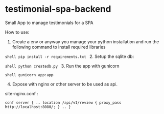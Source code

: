 # testimonial-spa-backend
Small App to manage testimonials for a SPA

How to use:

1. Create a env or anyway you manage your python installation and run the following command to install required libraries

`shell
pip install -r requirements.txt
`
2. Setup the sqlite db:

`shell
python createdb.py
`
3. Run the app with gunicorn

`shell
gunicorn app:app
`

4. Expose with nginx or other server to be used as api.

site-nginx.conf : 

`conf
 server {
 ..
 location /api/v1/review {
    proxy_pass http://localhost:8080/;
 }
 ..
 }
`
